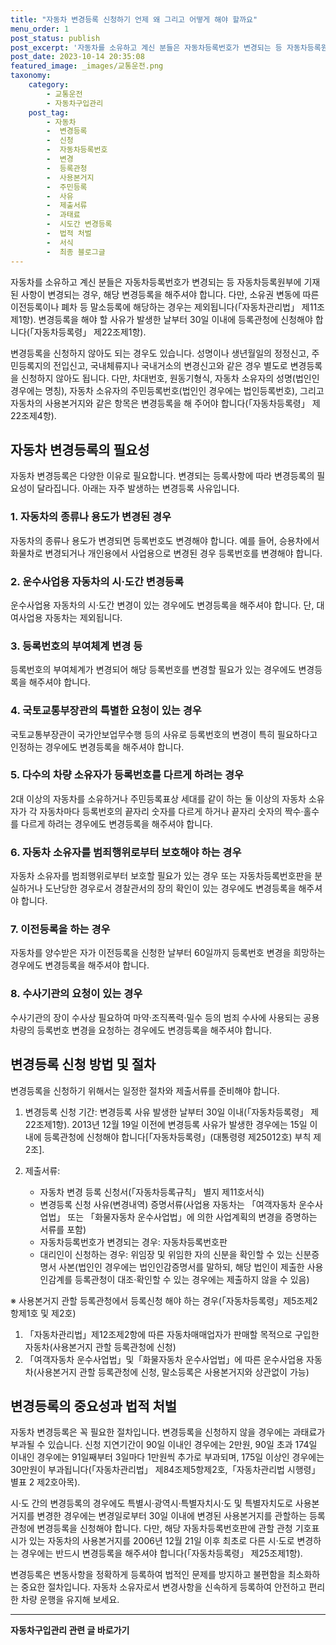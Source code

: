 ```yaml
---
title: "자동차 변경등록 신청하기 언제 왜 그리고 어떻게 해야 할까요"
menu_order: 1
post_status: publish
post_excerpt: '자동차를 소유하고 계신 분들은 자동차등록번호가 변경되는 등 자동차등록원부에 기재된 사항이 변경되는 경우, 해당 변경등록을 해주셔야 합니다. 다만, 소유권 변동에 따른 이전등록이나 폐차 등 말소등록에 해당하는 경우는 제외됩니다  자동차관리법  제11조제1항 . 변경등록을 해야 할 사유가 발생한 날부터 30일 이내에 등록관청에 신청해야 합니다  자동차등록령  제22조제1항 .'
post_date: 2023-10-14 20:35:08
featured_image: _images/교통운전.png
taxonomy:
    category:
        - 교통운전
        - 자동차구입관리
    post_tag:
        - 자동차
        -  변경등록
        -  신청
        -  자동차등록번호
        -  변경
        -  등록관청
        -  사용본거지
        -  주민등록
        -  사유
        -  제출서류
        -  과태료
        -  시도간 변경등록
        -  법적 처벌
        -  서식
        -  최종 블로그글
---
```



자동차를 소유하고 계신 분들은 자동차등록번호가 변경되는 등 자동차등록원부에 기재된 사항이 변경되는 경우, 해당 변경등록을 해주셔야 합니다. 다만, 소유권 변동에 따른 이전등록이나 폐차 등 말소등록에 해당하는 경우는 제외됩니다(「자동차관리법」 제11조제1항). 변경등록을 해야 할 사유가 발생한 날부터 30일 이내에 등록관청에 신청해야 합니다(「자동차등록령」 제22조제1항).

변경등록을 신청하지 않아도 되는 경우도 있습니다. 성명이나 생년월일의 정정신고, 주민등록지의 전입신고, 국내체류지나 국내거소의 변경신고와 같은 경우 별도로 변경등록을 신청하지 않아도 됩니다. 다만, 차대번호, 원동기형식, 자동차 소유자의 성명(법인인 경우에는 명칭), 자동차 소유자의 주민등록번호(법인인 경우에는 법인등록번호), 그리고 자동차의 사용본거지와 같은 항목은 변경등록을 해 주어야 합니다(「자동차등록령」 제22조제4항).

## 자동차 변경등록의 필요성

자동차 변경등록은 다양한 이유로 필요합니다. 변경되는 등록사항에 따라 변경등록의 필요성이 달라집니다. 아래는 자주 발생하는 변경등록 사유입니다.

### 1. 자동차의 종류나 용도가 변경된 경우

자동차의 종류나 용도가 변경되면 등록번호도 변경해야 합니다. 예를 들어, 승용차에서 화물차로 변경되거나 개인용에서 사업용으로 변경된 경우 등록번호를 변경해야 합니다.

### 2. 운수사업용 자동차의 시·도간 변경등록

운수사업용 자동차의 시·도간 변경이 있는 경우에도 변경등록을 해주셔야 합니다. 단, 대여사업용 자동차는 제외됩니다.

### 3. 등록번호의 부여체계 변경 등

등록번호의 부여체계가 변경되어 해당 등록번호를 변경할 필요가 있는 경우에도 변경등록을 해주셔야 합니다.

### 4. 국토교통부장관의 특별한 요청이 있는 경우

국토교통부장관이 국가안보업무수행 등의 사유로 등록번호의 변경이 특히 필요하다고 인정하는 경우에도 변경등록을 해주셔야 합니다.

### 5. 다수의 차량 소유자가 등록번호를 다르게 하려는 경우

2대 이상의 자동차를 소유하거나 주민등록표상 세대를 같이 하는 둘 이상의 자동차 소유자가 각 자동차마다 등록번호의 끝자리 숫자를 다르게 하거나 끝자리 숫자의 짝수·홀수를 다르게 하려는 경우에도 변경등록을 해주셔야 합니다.

### 6. 자동차 소유자를 범죄행위로부터 보호해야 하는 경우

자동차 소유자를 범죄행위로부터 보호할 필요가 있는 경우 또는 자동차등록번호판을 분실하거나 도난당한 경우로서 경찰관서의 장의 확인이 있는 경우에도 변경등록을 해주셔야 합니다.

### 7. 이전등록을 하는 경우

자동차를 양수받은 자가 이전등록을 신청한 날부터 60일까지 등록번호 변경을 희망하는 경우에도 변경등록을 해주셔야 합니다.

### 8. 수사기관의 요청이 있는 경우

수사기관의 장이 수사상 필요하여 마약·조직폭력·밀수 등의 범죄 수사에 사용되는 공용차량의 등록번호 변경을 요청하는 경우에도 변경등록을 해주셔야 합니다.

## 변경등록 신청 방법 및 절차

변경등록을 신청하기 위해서는 일정한 절차와 제출서류를 준비해야 합니다.

1. 변경등록 신청 기간: 변경등록 사유 발생한 날부터 30일 이내(「자동차등록령」 제22조제1항). 2013년 12월 19일 이전에 변경등록 사유가 발생한 경우에는 15일 이내에 등록관청에 신청해야 합니다[「자동차등록령」(대통령령 제25012호) 부칙 제2조].

2. 제출서류:
   - 자동차 변경 등록 신청서(「자동차등록규칙」 별지 제11호서식)
   - 변경등록 신청 사유(변경내역) 증명서류(사업용 자동차는 「여객자동차 운수사업법」 또는 「화물자동차 운수사업법」에 의한 사업계획의 변경을 증명하는 서류를 포함)
   - 자동차등록번호가 변경되는 경우: 자동차등록번호판
   - 대리인이 신청하는 경우: 위임장 및 위임한 자의 신분을 확인할 수 있는 신분증명서 사본(법인인 경우에는 법인인감증명서를 말하되, 해당 법인이 제출한 사용인감계를 등록관청이 대조·확인할 수 있는 경우에는 제출하지 않을 수 있음)

※ 사용본거지 관할 등록관청에서 등록신청 해야 하는 경우(「자동차등록령」제5조제2항제1호 및 제2호)
1. 「자동차관리법」제12조제2항에 따른 자동차매매업자가 판매할 목적으로 구입한 자동차(사용본거지 관할 등록관청에 신청)
2. 「여객자동차 운수사업법」및「화물자동차 운수사업법」에 따른 운수사업용 자동차(사용본거지 관할 등록관청에 신청, 말소등록은 사용본거지와 상관없이 가능)

## 변경등록의 중요성과 법적 처벌

자동차 변경등록은 꼭 필요한 절차입니다. 변경등록을 신청하지 않을 경우에는 과태료가 부과될 수 있습니다. 신청 지연기간이 90일 이내인 경우에는 2만원, 90일 초과 174일 이내인 경우에는 91일째부터 3일마다 1만원씩 추가로 부과되며, 175일 이상인 경우에는 30만원이 부과됩니다(「자동차관리법」 제84조제5항제2호,「자동차관리법 시행령」 별표 2 제2호아목).

시·도 간의 변경등록의 경우에도 특별시·광역시·특별자치시·도 및 특별자치도로 사용본거지를 변경한 경우에는 변경일로부터 30일 이내에 변경된 사용본거지를 관할하는 등록관청에 변경등록을 신청해야 합니다. 다만, 해당 자동차등록번호판에 관할 관청 기호표시가 있는 자동차의 사용본거지를 2006년 12월 21일 이후 최초로 다른 시·도로 변경하는 경우에는 반드시 변경등록을 해주셔야 합니다(「자동차등록령」 제25조제1항).

변경등록은 변동사항을 정확하게 등록하여 법적인 문제를 방지하고 불편함을 최소화하는 중요한 절차입니다. 자동차 소유자로서 변경사항을 신속하게 등록하여 안전하고 편리한 차량 운행을 유지해 보세요.

<!-- wp:separator -->
<hr class="wp-block-separator has-alpha-channel-opacity"/>
<!-- /wp:separator -->

<!-- wp:group {"backgroundColor":"base","layout":{"type":"constrained"}} -->
<div class="wp-block-group has-base-background-color has-background"><!-- wp:paragraph {"align":"center","fontSize":"medium"} -->
<p class="has-text-align-center has-large-font-size"><strong>자동차구입관리 관련 글 바로가기</strong></p>
<!-- /wp:paragraph -->


<!-- wp:latest-posts {"categories":[{"id":3655,"count":19,"description":"","link":"https://uknowlaw.com/category/%ec%9e%90%eb%8f%99%ec%b0%a8%ea%b5%ac%ec%9e%85%ea%b4%80%eb%a6%ac/","name":"자동차구입관리","slug":"자동차구입관리","taxonomy":"category","parent":0,"meta":[],"_links":{"self":[{"href":"https://uknowlaw.com/wp-json/wp/v2/categories/3655"}],"collection":[{"href":"https://uknowlaw.com/wp-json/wp/v2/categories"}],"about":[{"href":"https://uknowlaw.com/wp-json/wp/v2/taxonomies/category"}],"wp:post_type":[{"href":"https://uknowlaw.com/wp-json/wp/v2/posts?categories=3655"}],"curies":[{"name":"wp","href":"https://api.w.org/{rel}","templated":true}]}}],"postsToShow":100,"excerptLength":28,"postLayout":"grid","columns":2,"featuredImageAlign":"left","featuredImageSizeSlug":"large","fontSize":18px} /--></div>
<!-- /wp:group -->